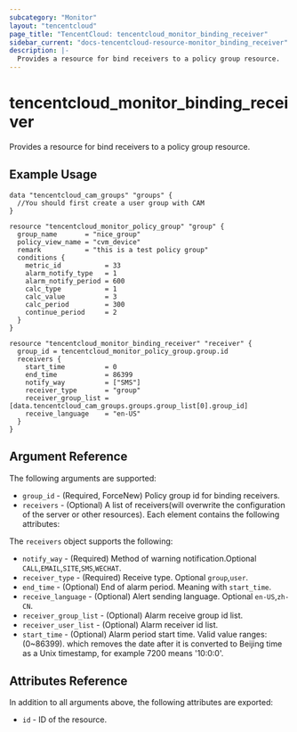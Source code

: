 ```yaml
---
subcategory: "Monitor"
layout: "tencentcloud"
page_title: "TencentCloud: tencentcloud_monitor_binding_receiver"
sidebar_current: "docs-tencentcloud-resource-monitor_binding_receiver"
description: |-
  Provides a resource for bind receivers to a policy group resource.
---
```


# tencentcloud_monitor_binding_receiver

Provides a resource for bind receivers to a policy group resource.

## Example Usage

```hcl
data "tencentcloud_cam_groups" "groups" {
  //You should first create a user group with CAM
}

resource "tencentcloud_monitor_policy_group" "group" {
  group_name       = "nice_group"
  policy_view_name = "cvm_device"
  remark           = "this is a test policy group"
  conditions {
    metric_id           = 33
    alarm_notify_type   = 1
    alarm_notify_period = 600
    calc_type           = 1
    calc_value          = 3
    calc_period         = 300
    continue_period     = 2
  }
}

resource "tencentcloud_monitor_binding_receiver" "receiver" {
  group_id = tencentcloud_monitor_policy_group.group.id
  receivers {
    start_time          = 0
    end_time            = 86399
    notify_way          = ["SMS"]
    receiver_type       = "group"
    receiver_group_list = [data.tencentcloud_cam_groups.groups.group_list[0].group_id]
    receive_language    = "en-US"
  }
}
```

## Argument Reference

The following arguments are supported:

* `group_id` - (Required, ForceNew) Policy group id for binding receivers.
* `receivers` - (Optional) A list of receivers(will overwrite the configuration of the server or other resources). Each element contains the following attributes:

The `receivers` object supports the following:

* `notify_way` - (Required) Method of warning notification.Optional `CALL`,`EMAIL`,`SITE`,`SMS`,`WECHAT`.
* `receiver_type` - (Required) Receive type. Optional `group`,`user`.
* `end_time` - (Optional) End of alarm period. Meaning with `start_time`.
* `receive_language` - (Optional) Alert sending language. Optional `en-US`,`zh-CN`.
* `receiver_group_list` - (Optional) Alarm receive group id list.
* `receiver_user_list` - (Optional) Alarm receiver id list.
* `start_time` - (Optional) Alarm period start time. Valid value ranges: (0~86399). which removes the date after it is converted to Beijing time as a Unix timestamp, for example 7200 means '10:0:0'.

## Attributes Reference

In addition to all arguments above, the following attributes are exported:

* `id` - ID of the resource.



